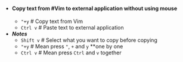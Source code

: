 - #### Copy text from #Vim to external application without using mouse
	- `"+y` # Copy text from Vim
	- `Ctrl v` # Paste text to external application
- ***Notes***
	- `Shift v` # Select what you want to copy before copying
	- `"+y` # Mean press `"`, `+` and `y` **one by one
	- `Ctrl v` # Mean press `Ctrl` and `v` together
